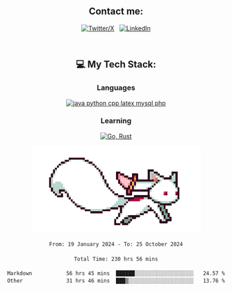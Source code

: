 

<div align="center">

## Contact me:

[![Twitter/X](https://skillicons.dev/icons?i=twitter)](https://twitter.com/erikskopp) &nbsp;
[![LinkedIn](https://skillicons.dev/icons?i=linkedin)](www.linkedin.com/in/erik-skopp) 

<div align="center">
<br>

## 💻 My Tech Stack:

### Languages

[![java python cpp latex mysql php](https://skillicons.dev/icons?i=java,python,cpp,latex,mysql,php)](https://skillicons.dev)

### Learning

[![Go, Rust](https://skillicons.dev/icons?i=go,rust)](https://skillicons.dev)

<center>

<img src="kyubey.gif" alt="Alt-Text" title="" >

</center>


<!--START_SECTION:waka-->

```txt
From: 19 January 2024 - To: 25 October 2024

Total Time: 230 hrs 56 mins

Markdown           56 hrs 45 mins  ██████░░░░░░░░░░░░░░░░░░░   24.57 %
Other              31 hrs 46 mins  ███▒░░░░░░░░░░░░░░░░░░░░░   13.76 %
```

<!--END_SECTION:waka-->
